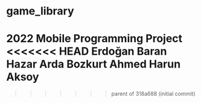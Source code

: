 # game_library
2022 Mobile Programming Project
<<<<<<< HEAD
Erdoğan Baran Hazar
Arda Bozkurt
Ahmed Harun Aksoy
=======
>>>>>>> parent of 318a688 (initial commit)
